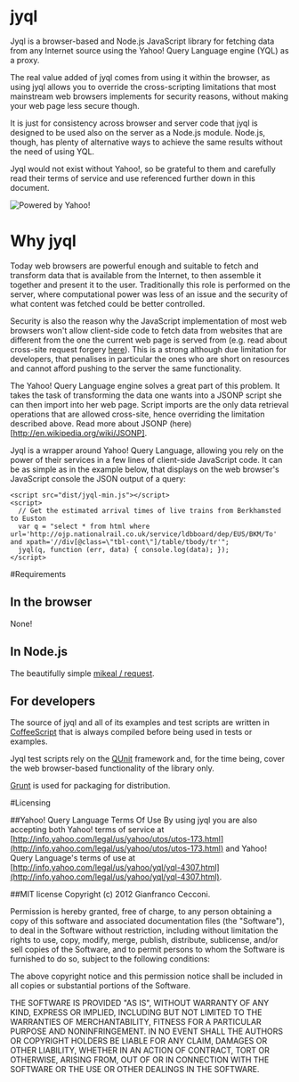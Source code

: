 jyql
====

Jyql is a browser-based and Node.js JavaScript library for fetching data from 
any Internet source using the Yahoo! Query Language engine (YQL) as a proxy. 

The real value added of jyql comes from using it within the browser, as using
jyql allows you to override the cross-scripting limitations that most 
mainstream web browsers implements for security reasons, without making your 
web page less secure though. 

It is just for consistency across browser and server code that jyql is designed
to be used also on the server as a Node.js module. Node.js, though, has plenty 
of alternative ways to achieve the same results without the need of using YQL.

Jyql would not exist without Yahoo!, so be grateful to them and
carefully read their terms of service and use referenced further down in this 
document.

![Powered by Yahoo!](http://l.yimg.com/a/i/ydn/poweredby-144x20.png)

# Why jyql
Today web browsers are powerful enough and suitable to fetch and transform data 
that is available from the Internet, to then assemble it together and present
it to the user. Traditionally this role is performed on the server, where 
computational power was less of an issue and the security of what content was
fetched could be better controlled.

Security is also the reason why the JavaScript implementation of most web
browsers won't allow client-side code to fetch data from websites that are 
different from the one the current web page is served from (e.g. read about 
cross-site request forgery 
[here](http://en.wikipedia.org/wiki/Cross-site_request_forgery)). This is a 
strong although due limitation for developers, that penalises in particular
the ones who are short on resources and cannot afford pushing to the server the
same functionality.

The Yahoo! Query Language engine solves a great part of this problem. It takes
the task of transforming the data one wants into a JSONP script she can then
import into her web page. Script imports are the only data retrieval operations
that are allowed cross-site, hence overriding the limitation described above. 
Read more about JSONP (here)[http://en.wikipedia.org/wiki/JSONP].

Jyql is a wrapper around Yahoo! Query Language, allowing you rely on the power 
of their services in a few lines of client-side JavaScript code. It can be as 
simple as in the example below, that displays on the web browser's JavaScript
console the JSON output of a query:

    <script src="dist/jyql-min.js"></script>
    <script>
      // Get the estimated arrival times of live trains from Berkhamsted to Euston
      var q = "select * from html where url='http://ojp.nationalrail.co.uk/service/ldbboard/dep/EUS/BKM/To' and xpath='//div[@class=\"tbl-cont\"]/table/tbody/tr'";
      jyql(q, function (err, data) { console.log(data); });
    </script>

#Requirements

## In the browser
None! 

## In Node.js
The beautifully simple [mikeal / request](https://github.com/mikeal/request).

## For developers
The source of jyql and all of its examples and test scripts are written in 
[CoffeeScript](http://coffeescript.org/) that is always compiled before being
used in tests or examples.

Jyql test scripts rely on the [QUnit](http://qunitjs.com/) framework and, for 
the time being, cover the web browser-based functionality of the library only. 

[Grunt](http://gruntjs.com) is used for packaging for distribution.

#Licensing

##Yahoo! Query Language Terms Of Use
By using jyql you are also accepting both Yahoo! terms of service at 
[http://info.yahoo.com/legal/us/yahoo/utos/utos-173.html](http://info.yahoo.com/legal/us/yahoo/utos/utos-173.html)
and Yahoo! Query Language's terms of use at [http://info.yahoo.com/legal/us/yahoo/yql/yql-4307.html](http://info.yahoo.com/legal/us/yahoo/yql/yql-4307.html).

##MIT license
Copyright (c) 2012 Gianfranco Cecconi.

Permission is hereby granted, free of charge, to any person obtaining a copy
of this software and associated documentation files (the "Software"), to deal
in the Software without restriction, including without limitation the rights
to use, copy, modify, merge, publish, distribute, sublicense, and/or sell
copies of the Software, and to permit persons to whom the Software is
furnished to do so, subject to the following conditions:

The above copyright notice and this permission notice shall be included in
all copies or substantial portions of the Software.

THE SOFTWARE IS PROVIDED "AS IS", WITHOUT WARRANTY OF ANY KIND, EXPRESS OR
IMPLIED, INCLUDING BUT NOT LIMITED TO THE WARRANTIES OF MERCHANTABILITY,
FITNESS FOR A PARTICULAR PURPOSE AND NONINFRINGEMENT. IN NO EVENT SHALL THE
AUTHORS OR COPYRIGHT HOLDERS BE LIABLE FOR ANY CLAIM, DAMAGES OR OTHER
LIABILITY, WHETHER IN AN ACTION OF CONTRACT, TORT OR OTHERWISE, ARISING FROM,
OUT OF OR IN CONNECTION WITH THE SOFTWARE OR THE USE OR OTHER DEALINGS IN
THE SOFTWARE.